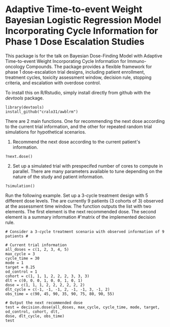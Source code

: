 # Adaptive Time-to-event Weight Bayesian Logistic Regression Model Incorporating Cycle Information for Phase 1 Dose Escalation Studies

This package is for the talk on Bayesian Dose-Finding Model with Adaptive Time-to-event Weight
Incorporating Cycle Information for Immuno-oncology Compounds. The package provides a flexible framework for phase 1 dose-escalation trial designs, including patient enrollment, treatment cycles, toxicity assessment window, decision rule, stopping criteria, and escalation with overdose control. 

To install this on R/Rstudio, simply install directly from github with the _devtools_ package.
```{r}
library(devtools)
install_github("cralo31/awblrm")
```
There are 2 main functions. One for recommending the next dose according to the current trial information, and the other for repeated random trial simulations for hypothetical scenarios.

1. Recommend the next dose according to the current patient's information. 
```{r}
?next.dose()
```

2. Set up a simulated trial with prespecifed number of cores to compute in parallel. There are many parameters available to tune depending on the nature of the study and patient information. 
```{r}
?simulation()
```

Run the following example. Set up a 3-cycle treatment design with 5 different dose levels. The are currently 9 patients (3 cohorts of 3) observed at the assessment time window. The function outputs the list with two elements. The first element is the next recommended dose. The second element is a summary information
#'matrix of the implemented decision rule.
```{r}
# Consider a 3-cycle treatment scenario with observed information of 9 patients #

# Current trial information
all_doses = c(1, 2, 3, 4, 5)
max_cycle = 3
cycle_time = 30
mode = 1
target = 0.25
od_control = 1
cohort = c(1, 1, 1, 2, 2, 2, 3, 3, 3)
dlt = c(0, 0, 0, 1, 0, 0, 1, 0, 1)
dose = c(1, 1, 1, 2, 2, 2, 2, 2, 2)
dlt_cycle = c(-1, -1, -1, 2, -1, -1, 3, -1, 2)
obs_time = c(90, 45, 90, 35, 90, 75, 80, 90, 55)

# Output the next recommended dose
test = decision.dose(all_doses, max_cycle, cycle_time, mode, target, od_control, cohort, dlt,
dose, dlt_cycle, obs_time)
test
```
